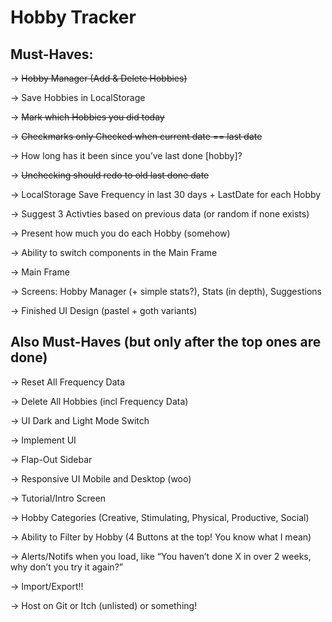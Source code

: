 # Hobby Tracker

## Must-Haves:

-> ~~Hobby Manager (Add & Delete Hobbies)~~

-> Save Hobbies in LocalStorage

-> ~~Mark which Hobbies you did today~~

-> ~~Checkmarks only Checked when current date == last date~~

-> How long has it been since you’ve last done [hobby]?

-> ~~Unchecking should redo to old last done date~~

-> LocalStorage Save Frequency in last 30 days + LastDate for each Hobby

-> Suggest 3 Activties based on previous data (or random if none exists)

-> Present how much you do each Hobby (somehow)

-> Ability to switch components in the Main Frame

-> Main Frame

-> Screens: Hobby Manager (+ simple stats?), Stats (in depth), Suggestions

-> Finished UI Design (pastel + goth variants)

## Also Must-Haves (but only after the top ones are done)

-> Reset All Frequency Data

-> Delete All Hobbies (incl Frequency Data)

-> UI Dark and Light Mode Switch

-> Implement UI

-> Flap-Out Sidebar

-> Responsive UI Mobile and Desktop (woo)

-> Tutorial/Intro Screen

-> Hobby Categories (Creative, Stimulating, Physical, Productive, Social)

-> Ability to Filter by Hobby (4 Buttons at the top! You know what I mean)

-> Alerts/Notifs when you load, like “You haven’t done X in over 2 weeks, why don’t you try it again?”

-> Import/Export!!

-> Host on Git or Itch (unlisted) or something!
